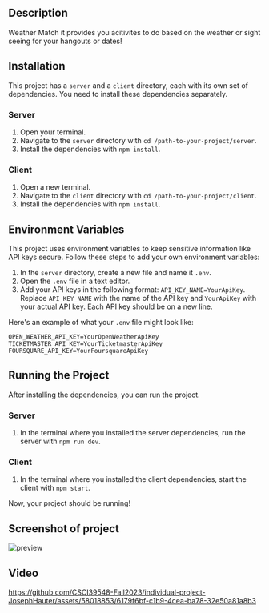 
## Description

Weather Match it provides you acitivites to do based on the weather or sight seeing for your hangouts or dates!

## Installation

This project has a `server` and a `client` directory, each with its own set of dependencies. You need to install these dependencies separately.

### Server

1. Open your terminal.
2. Navigate to the `server` directory with `cd /path-to-your-project/server`.
3. Install the dependencies with `npm install`.

### Client

1. Open a new terminal.
2. Navigate to the `client` directory with `cd /path-to-your-project/client`.
3. Install the dependencies with `npm install`.

## Environment Variables

This project uses environment variables to keep sensitive information like API keys secure. Follow these steps to add your own environment variables:

1. In the `server` directory, create a new file and name it `.env`.
2. Open the `.env` file in a text editor.
3. Add your API keys in the following format: `API_KEY_NAME=YourApiKey`. Replace `API_KEY_NAME` with the name of the API key and `YourApiKey` with your actual API key. Each API key should be on a new line.

Here's an example of what your `.env` file might look like:

```plaintext
OPEN_WEATHER_API_KEY=YourOpenWeatherApiKey
TICKETMASTER_API_KEY=YourTicketmasterApiKey
FOURSQUARE_API_KEY=YourFoursquareApiKey

```
## Running the Project

After installing the dependencies, you can run the project.

### Server

1. In the terminal where you installed the server dependencies, run the server with `npm run dev`.

### Client

1. In the terminal where you installed the client dependencies, start the client with `npm start`.

Now, your project should be running!

## Screenshot of project
![preview](https://github.com/CSCI39548-Fall2023/individual-project-JosephHauter/assets/58018853/30b07b2f-ed52-4831-87b4-d300c75fe4ab)


## Video
https://github.com/CSCI39548-Fall2023/individual-project-JosephHauter/assets/58018853/6179f6bf-c1b9-4cea-ba78-32e50a81a8b3
